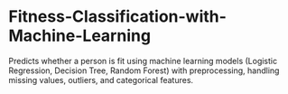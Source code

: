 # Fitness-Classification-with-Machine-Learning
Predicts whether a person is fit using machine learning models (Logistic Regression, Decision Tree, Random Forest) with preprocessing, handling missing values, outliers, and categorical features.
